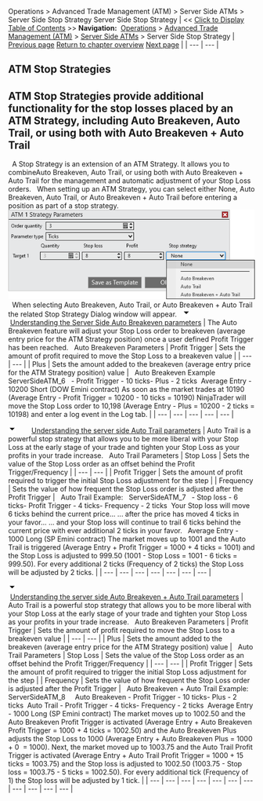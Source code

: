 ﻿
Operations \> Advanced Trade Management (ATM) \> Server Side ATMs \> Server Side Stop Strategy
Server Side Stop Strategy
| \<\< [Click to Display Table of Contents](server-side-stop-strategy.md) \>\> **Navigation:**     [Operations](operations-1.md) \> [Advanced Trade Management (ATM)](advanced_trade_management_atm-1.md) \> [Server Side ATMs](server-side-atm-strategy-1.md) \> Server Side Stop Strategy | [Previous page](server-side-atm-strategy-1.md) [Return to chapter overview](server-side-atm-strategy-1.md) [Next page](manage-server-side-atm-templat-1.md) |
| --- | --- |

## ATM Stop Strategies
## ATM Stop Strategies provide additional functionality for the stop losses placed by an ATM Strategy, including Auto Breakeven, Auto Trail, or using both with Auto Breakeven \+ Auto Trail
 
A Stop Strategy is an extension of an ATM Strategy. It allows you to combineAuto Breakeven, Auto Trail, or using both with Auto Breakeven \+ Auto Trail for the management and automatic adjustment of your Stop Loss orders.
 
When setting up an ATM Strategy, you can select either None, Auto Breakeven, Auto Trail, or Auto Breakeven \+ Auto Trail before entering a position as part of a stop strategy.
 
![ServerSideATM_5](serversideatm_5.png)
 
When selecting Auto Breakeven, Auto Trail, or Auto Breakeven \+ Auto Trail the related Stop Strategy Dialog window will appear.
 
![tog_minus](tog_minus-1.gif)        [Understanding the Server Side Auto Breakeven parameters](javascript:HMToggle('toggle','UnderstandingTheServerSideAutoBreakevenParameters','UnderstandingTheServerSideAutoBreakevenParameters_ICON'))
| The Auto Breakeven feature will adjust your Stop Loss order to breakeven (average entry price for the ATM Strategy position) once a user defined Profit Trigger has been reached.   Auto Breakeven Parameters   | Profit Trigger | Sets the amount of profit required to move the Stop Loss to a breakeven value | | --- | --- | | Plus | Sets the amount added to the breakeven (average entry price for the ATM Strategy position) value |      Auto Breakeven Example   ServerSideATM_6   - Profit Trigger \- 10 ticks- Plus \- 2 ticks  Average Entry \- 10200 Short (DOW Emini contract) As soon as the market trades at 10190 (Average Entry \- Profit Trigger \= 10200 \- 10 ticks \= 10190\) NinjaTrader will move the Stop Loss order to 10,198 (Average Entry \- Plus \= 10200 \- 2 ticks \= 10198\) and enter a log event in the Log tab. |
| --- | --- | --- | --- | --- |

![tog_minus](tog_minus-1.gif)        [Understanding the server side Auto Trail parameters](javascript:HMToggle('toggle','UnderstandingTheServerSideAutoTrailParameters','UnderstandingTheServerSideAutoTrailParameters_ICON'))
| Auto Trail is a powerful stop strategy that allows you to be more liberal with your Stop Loss at the early stage of your trade and tighten your Stop Loss as your profits in your trade increase.   Auto Trail Parameters   | Stop Loss | Sets the value of the Stop Loss order as an offset behind the Profit Trigger/Frequency | | --- | --- | | Profit Trigger | Sets the amount of profit required to trigger the initial Stop Loss adjustment for the step | | Frequency | Sets the value of how frequent the Stop Loss order is adjusted after the Profit Trigger |      Auto Trail Example:   ServerSideATM_7   - Stop loss \- 6 ticks- Profit Trigger \- 4 ticks- Frequency \- 2 ticks  Your Stop loss will move 6 ticks behind the current price... ... after the price has moved 4 ticks in your favor... ... and your Stop loss will continue to trail 6 ticks behind the current price with ever additional 2 ticks in your favor.   Average Entry \- 1000 Long (SP Emini contract) The market moves up to 1001 and the Auto Trail is triggered (Average Entry \+ Profit Trigger \= 1000 \+ 4 ticks \= 1001\) and the Stop Loss is adjusted to 999\.50 (1001 \- Stop Loss \= 1001 \- 6 ticks \= 999\.50\). For every additional 2 ticks (Frequency of 2 ticks) the Stop Loss will be adjusted by 2 ticks. |
| --- | --- | --- | --- | --- | --- | --- |

![tog_minus](tog_minus-1.gif)        [Understanding the server side Auto Breakeven \+ Auto Trail parameters](javascript:HMToggle('toggle','UnderstandingTheServerSideAutoBreakevenPlusAutoTrailParameters','UnderstandingTheServerSideAutoBreakevenPlusAutoTrailParameters_ICON'))
| Auto Trail is a powerful stop strategy that allows you to be more liberal with your Stop Loss at the early stage of your trade and tighten your Stop Loss as your profits in your trade increase.   Auto Breakeven Parameters   | Profit Trigger | Sets the amount of profit required to move the Stop Loss to a breakeven value | | --- | --- | | Plus | Sets the amount added to the breakeven (average entry price for the ATM Strategy position) value |      Auto Trail Parameters   | Stop Loss | Sets the value of the Stop Loss order as an offset behind the Profit Trigger/Frequency | | --- | --- | | Profit Trigger | Sets the amount of profit required to trigger the initial Stop Loss adjustment for the step | | Frequency | Sets the value of how frequent the Stop Loss order is adjusted after the Profit Trigger |      Auto Breakeven \+ Auto Trail Example:   ServerSideATM_8     Auto Breakeven - Profit Trigger \- 10 ticks- Plus \- 2 ticks  Auto Trail - Profit Trigger \- 4 ticks- Frequency \- 2 ticks  Average Entry \- 1000 Long (SP Emini contract) The market moves up to 1002\.50 and the Auto Breakeven Profit Trigger is activated (Average Entry \+ Auto Breakeven Profit Trigger \= 1000 \+ 4 ticks \= 1002\.50\) and the Auto Breakeven Plus adjusts the Stop Loss to 1000 (Average Entry \+ Auto Breakeven Plus \= 1000 \+ 0  \= 1000\). Next, the market moved up to 1003\.75 and the Auto Trail Profit Trigger is activated (Average Entry \+ Auto Trail Profit Trigger \= 1000 \+ 15 ticks \= 1003\.75\) and the Stop loss is adjusted to 1002\.50 (1003\.75 \- Stop loss \= 1003\.75 \- 5 ticks \= 1002\.50\). For every additional tick (Frequency of 1\) the Stop loss will be adjusted by 1 tick. |
| --- | --- | --- | --- | --- | --- | --- | --- | --- | --- | --- |

